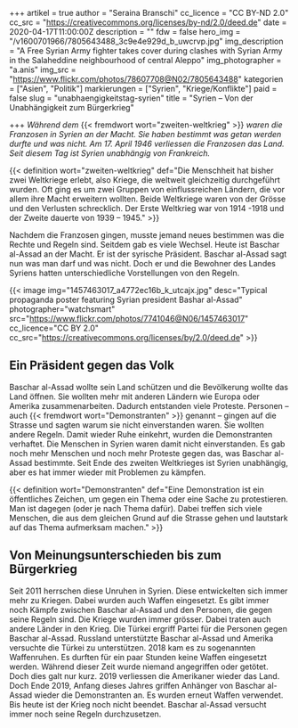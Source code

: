+++
artikel = true
author = "Seraina Branschi"
cc_licence = "CC BY-ND 2.0"
cc_src = "https://creativecommons.org/licenses/by-nd/2.0/deed.de"
date = 2020-04-17T11:00:00Z
description = ""
fdw = false
hero_img = "/v1600701966/7805643488_3c9e4e929d_b_uwcrvp.jpg"
img_description = "A Free Syrian Army fighter takes cover during clashes with Syrian Army in the Salaheddine neighbourhood of central Aleppo"
img_photographer = "a.anis"
img_src = "https://www.flickr.com/photos/78607708@N02/7805643488"
kategorien = ["Asien", "Politik"]
markierungen = ["Syrien", "Kriege/Konflikte"]
paid = false
slug = "unabhaengigkeitstag-syrien"
title = "Syrien – Von der Unabhängigkeit zum Bürgerkrieg"

+++
_Während dem_ {{< fremdwort wort="zweiten-weltkrieg" >}} _waren die Franzosen in Syrien an der Macht. Sie haben bestimmt was getan werden durfte und was nicht. Am 17. April 1946 verliessen die Franzosen das Land. Seit diesem Tag ist Syrien unabhängig von Frankreich._

{{< definition wort="zweiten-weltkrieg" def="Die Menschheit hat bisher zwei Weltkriege erlebt, also Kriege, die weltweit gleichzeitig durchgeführt wurden. Oft ging es um zwei Gruppen von einflussreichen Ländern, die vor allem ihre Macht erweitern wollten. Beide Weltkriege waren von der Grösse und den Verlusten schrecklich. Der Erste Weltkrieg war von 1914 -1918 und der Zweite dauerte von 1939 – 1945." >}}

Nachdem die Franzosen gingen, musste jemand neues bestimmen was die Rechte und Regeln sind. Seitdem gab es viele Wechsel. Heute ist Baschar al-Assad an der Macht. Er ist der syrische Präsident. Baschar al-Assad sagt nun was man darf und was nicht. Doch er und die Bewohner des Landes Syriens hatten unterschiedliche Vorstellungen von den Regeln.

{{< image img="1457463017_a4772ec16b_k_utcajx.jpg" desc="Typical propaganda poster featuring Syrian president Bashar al-Assad" photographer="watchsmart" src="https://www.flickr.com/photos/7741046@N06/1457463017" cc_licence="CC BY 2.0" cc_src="https://creativecommons.org/licenses/by/2.0/deed.de" >}}

## Ein Präsident gegen das Volk

Baschar al-Assad wollte sein Land schützen und die Bevölkerung wollte das Land öffnen. Sie wollten mehr mit anderen Ländern wie Europa oder Amerika zusammenarbeiten. Dadurch entstanden viele Proteste. Personen – auch {{< fremdwort wort="Demonstranten" >}} genannt – gingen auf die Strasse und sagten warum sie nicht einverstanden waren. Sie wollten andere Regeln. Damit wieder Ruhe einkehrt, wurden die Demonstranten verhaftet. Die Menschen in Syrien waren damit nicht einverstanden. Es gab noch mehr Menschen und noch mehr Proteste gegen das, was Baschar al-Assad bestimmte. Seit Ende des zweiten Weltkrieges ist Syrien unabhängig, aber es hat immer wieder mit Problemen zu kämpfen.

{{< definition wort="Demonstranten" def="Eine Demonstration ist ein öffentliches Zeichen, um gegen ein Thema oder eine Sache zu protestieren. Man ist dagegen (oder je nach Thema dafür). Dabei treffen sich viele Menschen, die aus dem gleichen Grund auf die Strasse gehen und lautstark auf das Thema aufmerksam machen." >}}

## Von Meinungsunterschieden bis zum Bürgerkrieg

Seit 2011 herrschen diese Unruhen in Syrien. Diese entwickelten sich immer mehr zu Kriegen. Dabei wurden auch Waffen eingesetzt. Es gibt immer noch Kämpfe zwischen Baschar al-Assad und den Personen, die gegen seine Regeln sind. Die Kriege wurden immer grösser. Dabei traten auch andere Länder in den Krieg. Die Türkei ergriff Partei für die Personen gegen Baschar al-Assad. Russland unterstützte Baschar al-Assad und Amerika versuchte die Türkei zu unterstützen. 2018 kam es zu sogenannten Waffenruhen. Es durften für ein paar Stunden keine Waffen eingesetzt werden. Während dieser Zeit wurde niemand angegriffen oder getötet. Doch dies galt nur kurz. 2019 verliessen die Amerikaner wieder das Land. Doch Ende 2019, Anfang dieses Jahres griffen Anhänger von Baschar al-Assad wieder die Demonstranten an. Es wurden erneut Waffen verwendet. Bis heute ist der Krieg noch nicht beendet. Baschar al-Assad versucht immer noch seine Regeln durchzusetzen.